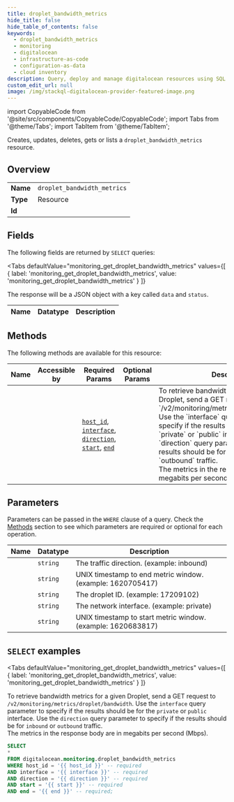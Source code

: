 ```yaml
--- 
title: droplet_bandwidth_metrics
hide_title: false
hide_table_of_contents: false
keywords:
  - droplet_bandwidth_metrics
  - monitoring
  - digitalocean
  - infrastructure-as-code
  - configuration-as-data
  - cloud inventory
description: Query, deploy and manage digitalocean resources using SQL
custom_edit_url: null
image: /img/stackql-digitalocean-provider-featured-image.png
---
```


import CopyableCode from '@site/src/components/CopyableCode/CopyableCode';
import Tabs from '@theme/Tabs';
import TabItem from '@theme/TabItem';

Creates, updates, deletes, gets or lists a <code>droplet_bandwidth_metrics</code> resource.

## Overview
<table><tbody>
<tr><td><b>Name</b></td><td><code>droplet_bandwidth_metrics</code></td></tr>
<tr><td><b>Type</b></td><td>Resource</td></tr>
<tr><td><b>Id</b></td><td><CopyableCode code="digitalocean.monitoring.droplet_bandwidth_metrics" /></td></tr>
</tbody></table>

## Fields

The following fields are returned by `SELECT` queries:

<Tabs
    defaultValue="monitoring_get_droplet_bandwidth_metrics"
    values={[
        { label: 'monitoring_get_droplet_bandwidth_metrics', value: 'monitoring_get_droplet_bandwidth_metrics' }
    ]}
>
<TabItem value="monitoring_get_droplet_bandwidth_metrics">

The response will be a JSON object with a key called `data` and `status`.

<table>
<thead>
    <tr>
    <th>Name</th>
    <th>Datatype</th>
    <th>Description</th>
    </tr>
</thead>
<tbody>
</tbody>
</table>
</TabItem>
</Tabs>

## Methods

The following methods are available for this resource:

<table>
<thead>
    <tr>
    <th>Name</th>
    <th>Accessible by</th>
    <th>Required Params</th>
    <th>Optional Params</th>
    <th>Description</th>
    </tr>
</thead>
<tbody>
<tr>
    <td><a href="#monitoring_get_droplet_bandwidth_metrics"><CopyableCode code="monitoring_get_droplet_bandwidth_metrics" /></a></td>
    <td><CopyableCode code="select" /></td>
    <td><a href="#parameter-host_id"><code>host_id</code></a>, <a href="#parameter-interface"><code>interface</code></a>, <a href="#parameter-direction"><code>direction</code></a>, <a href="#parameter-start"><code>start</code></a>, <a href="#parameter-end"><code>end</code></a></td>
    <td></td>
    <td>To retrieve bandwidth metrics for a given Droplet, send a GET request to `/v2/monitoring/metrics/droplet/bandwidth`. Use the `interface` query parameter to specify if the results should be for the `private` or `public` interface. Use the `direction` query parameter to specify if the results should be for `inbound` or `outbound` traffic.<br />The metrics in the response body are in megabits per second (Mbps).</td>
</tr>
</tbody>
</table>

## Parameters

Parameters can be passed in the `WHERE` clause of a query. Check the [Methods](#methods) section to see which parameters are required or optional for each operation.

<table>
<thead>
    <tr>
    <th>Name</th>
    <th>Datatype</th>
    <th>Description</th>
    </tr>
</thead>
<tbody>
<tr id="parameter-direction">
    <td><CopyableCode code="direction" /></td>
    <td><code>string</code></td>
    <td>The traffic direction. (example: inbound)</td>
</tr>
<tr id="parameter-end">
    <td><CopyableCode code="end" /></td>
    <td><code>string</code></td>
    <td>UNIX timestamp to end metric window. (example: 1620705417)</td>
</tr>
<tr id="parameter-host_id">
    <td><CopyableCode code="host_id" /></td>
    <td><code>string</code></td>
    <td>The droplet ID. (example: 17209102)</td>
</tr>
<tr id="parameter-interface">
    <td><CopyableCode code="interface" /></td>
    <td><code>string</code></td>
    <td>The network interface. (example: private)</td>
</tr>
<tr id="parameter-start">
    <td><CopyableCode code="start" /></td>
    <td><code>string</code></td>
    <td>UNIX timestamp to start metric window. (example: 1620683817)</td>
</tr>
</tbody>
</table>

## `SELECT` examples

<Tabs
    defaultValue="monitoring_get_droplet_bandwidth_metrics"
    values={[
        { label: 'monitoring_get_droplet_bandwidth_metrics', value: 'monitoring_get_droplet_bandwidth_metrics' }
    ]}
>
<TabItem value="monitoring_get_droplet_bandwidth_metrics">

To retrieve bandwidth metrics for a given Droplet, send a GET request to `/v2/monitoring/metrics/droplet/bandwidth`. Use the `interface` query parameter to specify if the results should be for the `private` or `public` interface. Use the `direction` query parameter to specify if the results should be for `inbound` or `outbound` traffic.<br />The metrics in the response body are in megabits per second (Mbps).

```sql
SELECT
*
FROM digitalocean.monitoring.droplet_bandwidth_metrics
WHERE host_id = '{{ host_id }}' -- required
AND interface = '{{ interface }}' -- required
AND direction = '{{ direction }}' -- required
AND start = '{{ start }}' -- required
AND end = '{{ end }}' -- required;
```
</TabItem>
</Tabs>
